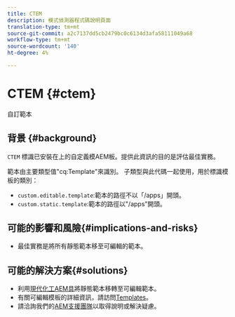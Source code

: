 ```yaml
---
title: CTEM
description: 模式偵測器程式碼說明頁面
translation-type: tm+mt
source-git-commit: a2c7137dd5cb2479bc0c6134d3afa58111049a68
workflow-type: tm+mt
source-wordcount: '140'
ht-degree: 4%

---
```



# CTEM {#ctem}

自訂範本

## 背景 {#background}

`CTEM` 標識已安裝在上的自定義模AEM板。提供此資訊的目的是評估最佳實務。

範本由主要類型值&quot;cq:Template&quot;來識別。 子類型與此代碼一起使用，用於標識模板的類別：

* `custom.editable.template`:範本的路徑不以「/apps」開頭。
* `custom.static.template`:範本的路徑以&quot;/apps&quot;開頭。

## 可能的影響和風險{#implications-and-risks}

* 最佳實務是將所有靜態範本移至可編輯的範本。

## 可能的解決方案{#solutions}

* 利用[現代化工AEM具](https://opensource.adobe.com/aem-modernize-tools/)將靜態範本移轉至可編輯範本。
* 有關可編輯模板的詳細資訊，請訪問[Templates](https://experienceleague.adobe.com/docs/experience-manager-65/developing/platform/templates/templates.html)。
* 請洽詢我們的[AEM支援團隊](https://helpx.adobe.com/enterprise/using/support-for-experience-cloud.html)以取得說明或解決疑慮。
